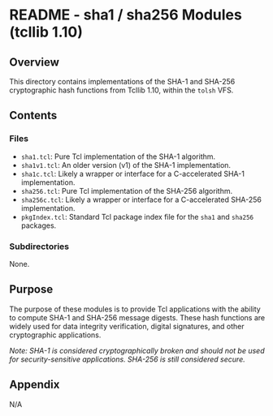 # README - sha1 / sha256 Modules (tcllib 1.10)

## Overview

This directory contains implementations of the SHA-1 and SHA-256 cryptographic hash functions from Tcllib 1.10, within the `tolsh` VFS.

## Contents

### Files

- `sha1.tcl`: Pure Tcl implementation of the SHA-1 algorithm.
- `sha1v1.tcl`: An older version (v1) of the SHA-1 implementation.
- `sha1c.tcl`: Likely a wrapper or interface for a C-accelerated SHA-1 implementation.
- `sha256.tcl`: Pure Tcl implementation of the SHA-256 algorithm.
- `sha256c.tcl`: Likely a wrapper or interface for a C-accelerated SHA-256 implementation.
- `pkgIndex.tcl`: Standard Tcl package index file for the `sha1` and `sha256` packages.

### Subdirectories

None.

## Purpose

The purpose of these modules is to provide Tcl applications with the ability to compute SHA-1 and SHA-256 message digests. These hash functions are widely used for data integrity verification, digital signatures, and other cryptographic applications.

*Note: SHA-1 is considered cryptographically broken and should not be used for security-sensitive applications. SHA-256 is still considered secure.*

## Appendix

N/A 